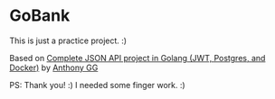 # GoBank

This is just a practice project. :)

Based on [Complete JSON API project in Golang (JWT, Postgres, and Docker)](https://www.youtube.com/watch?v=pwZuNmAzaH8&list=PL0xRBLFXXsP6nudFDqMXzrvQCZrxSOm-2) by [Anthony GG](https://www.youtube.com/@anthonygg_)

PS: Thank you! :) I needed some finger work. :)
